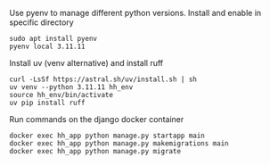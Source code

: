 Use pyenv to manage different python versions.
Install and enable in specific directory
```
sudo apt install pyenv
pyenv local 3.11.11
```

Install uv (venv alternative) and install ruff
```
curl -LsSf https://astral.sh/uv/install.sh | sh
uv venv --python 3.11.11 hh_env
source hh_env/bin/activate
uv pip install ruff
```

Run commands on the django docker container
```
docker exec hh_app python manage.py startapp main
docker exec hh_app python manage.py makemigrations main
docker exec hh_app python manage.py migrate
```